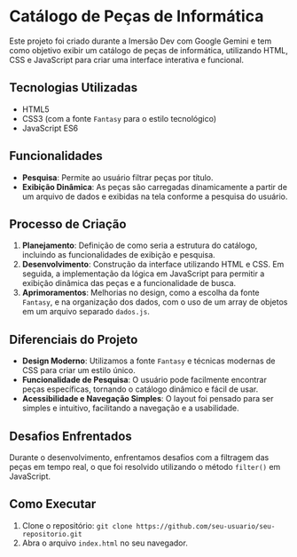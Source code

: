 # Catálogo de Peças de Informática

Este projeto foi criado durante a Imersão Dev com Google Gemini e tem como objetivo exibir um catálogo de peças de informática, utilizando HTML, CSS e JavaScript para criar uma interface interativa e funcional.

## Tecnologias Utilizadas
- HTML5
- CSS3 (com a fonte `Fantasy` para o estilo tecnológico)
- JavaScript ES6

## Funcionalidades
- **Pesquisa**: Permite ao usuário filtrar peças por título.
- **Exibição Dinâmica**: As peças são carregadas dinamicamente a partir de um arquivo de dados e exibidas na tela conforme a pesquisa do usuário.

## Processo de Criação
1. **Planejamento**: Definição de como seria a estrutura do catálogo, incluindo as funcionalidades de exibição e pesquisa.
2. **Desenvolvimento**: Construção da interface utilizando HTML e CSS. Em seguida, a implementação da lógica em JavaScript para permitir a exibição dinâmica das peças e a funcionalidade de busca.
3. **Aprimoramentos**: Melhorias no design, como a escolha da fonte `Fantasy`, e na organização dos dados, com o uso de um array de objetos em um arquivo separado `dados.js`.

## Diferenciais do Projeto
- **Design Moderno**: Utilizamos a fonte `Fantasy` e técnicas modernas de CSS para criar um estilo único.
- **Funcionalidade de Pesquisa**: O usuário pode facilmente encontrar peças específicas, tornando o catálogo dinâmico e fácil de usar.
- **Acessibilidade e Navegação Simples**: O layout foi pensado para ser simples e intuitivo, facilitando a navegação e a usabilidade.

## Desafios Enfrentados
Durante o desenvolvimento, enfrentamos desafios com a filtragem das peças em tempo real, o que foi resolvido utilizando o método `filter()` em JavaScript.

## Como Executar
1. Clone o repositório: `git clone https://github.com/seu-usuario/seu-repositorio.git`
2. Abra o arquivo `index.html` no seu navegador.
